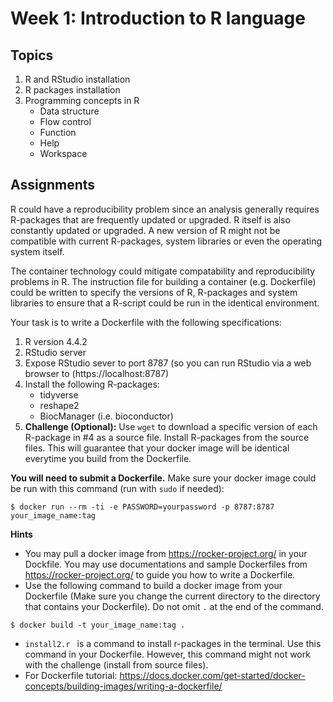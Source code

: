 # Week 1: Introduction to R language
## Topics
1. R and RStudio installation
2. R packages installation
3. Programming concepts in R
    - Data structure
    - Flow control
    - Function
    - Help
    - Workspace

## Assignments
R could have a reproducibility problem since an analysis generally requires R-packages that are frequently updated or upgraded. R itself is also constantly updated or upgraded. A new version of R might not be compatible with current R-packages, system libraries or even the operating system itself. 

The container technology could mitigate compatability and reproducibility problems in R. The instruction file for building a container (e.g. Dockerfile) could be written to specify the versions of R, R-packages and system libraries to ensure that a R-script could be run in the identical environment.

Your task is to write a Dockerfile with the following specifications:

1. R version 4.4.2
2. RStudio server
3. Expose RStudio sever to port 8787 (so you can run RStudio via a web browser to (https://localhost:8787)
4. Install the following R-packages:
   - tidyverse
   - reshape2
   - BiocManager (i.e. bioconductor)
5. <b>Challenge (Optional):</b> Use `wget` to download a specific version of each R-package in #4 as a source file. Install R-packages from the source files. This will guarantee that your docker image will be identical everytime you build from the Dockerfile.

<b>You will need to submit a Dockerfile.</b> Make sure your docker image could be run with this command (run with `sudo` if needed):

```
$ docker run --rm -ti -e PASSWORD=yourpassword -p 8787:8787 your_image_name:tag
```

<b>Hints</b>
- You may pull a docker image from https://rocker-project.org/ in your Dockfile. You may use documentations and sample Dockerfiles from https://rocker-project.org/ to guide you how to write a Dockerfile.
- Use the following command to build a docker image from your Dockerfile (Make sure you change the current directory to the directory that contains your Dockerfile). Do not omit `.` at the end of the command.
```
$ docker build -t your_image_name:tag .
```
- `install2.r ` is a command to install r-packages in the terminal. Use this command in your Dockerfile. However, this command might not work with the challenge (install from source files).
- For Dockerfile tutorial: https://docs.docker.com/get-started/docker-concepts/building-images/writing-a-dockerfile/
